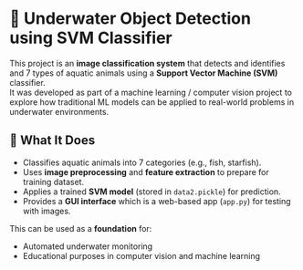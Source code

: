 
# 🌊 Underwater Object Detection using SVM Classifier

This project is an **image classification system** that detects and identifies and 7 types of aquatic animals using a **Support Vector Machine (SVM)** classifier.  
It was developed as part of a machine learning / computer vision project to explore how traditional ML models can be applied to real-world problems in underwater environments.

## 🔎 What It Does

- Classifies aquatic animals into 7 categories (e.g., fish, starfish).  
- Uses **image preprocessing** and **feature extraction** to prepare for training dataset.  
- Applies a trained **SVM model** (stored in `data2.pickle`) for prediction.  
- Provides a **GUI interface** which is a web-based app (`app.py`) for testing with images.  

This can be used as a **foundation** for:  
- Automated underwater monitoring  
- Educational purposes in computer vision and machine learning  
